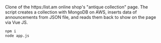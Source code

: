 Clone of the https:/list.am online shop's "antique collection" page.
The script creates a collection with MongoDB on AWS, inserts data of announcements from JSON file, and reads them back to show on the page via Vue JS. 

```sh
npm i
node app.js
```
